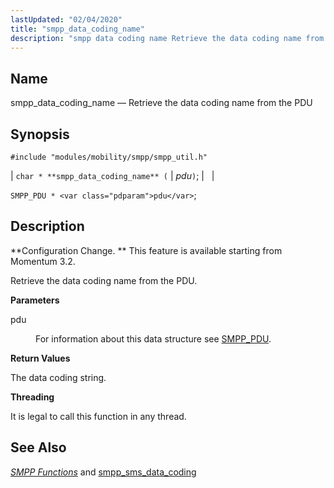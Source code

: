 ```yaml
---
lastUpdated: "02/04/2020"
title: "smpp_data_coding_name"
description: "smpp data coding name Retrieve the data coding name from the PDU char smpp data coding name pdu SMPP PDU pdu Configuration Change This feature is available starting from Momentum 3 2 Retrieve the data coding name from the PDU pdu For information about this data structure see SMPP PDU..."
---
```


<a name="apis.smpp_data_coding_name"></a> 
## Name

smpp_data_coding_name — Retrieve the data coding name from the PDU

## Synopsis

`#include "modules/mobility/smpp/smpp_util.h"`

| `char * **smpp_data_coding_name** (` | <var class="pdparam">pdu</var>`)`; |   |

`SMPP_PDU * <var class="pdparam">pdu</var>`;<a name="idp61224576"></a> 
## Description

**Configuration Change. ** This feature is available starting from Momentum 3.2.

Retrieve the data coding name from the PDU.

**<a name="idp61227456"></a> Parameters**

<dl class="variablelist">

<dt>pdu</dt>

<dd>

For information about this data structure see [SMPP_PDU](/momentum/3/3-api/structs-smpp-pdu).

</dd>

</dl>

**<a name="idp61230912"></a> Return Values**

The data coding string.

**<a name="idp61231824"></a> Threading**

It is legal to call this function in any thread.

<a name="idp61232928"></a> 
## See Also

[*SMPP Functions*](/momentum/3/3-api/smpp) and [smpp_sms_data_coding](/momentum/mobile/mobile-reference/mobility-conf-smpp-sms-data-coding)